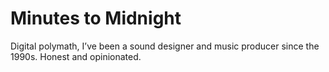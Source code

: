 # Minutes to Midnight

Digital polymath, I’ve been a sound designer and music producer since the 1990s. Honest and opinionated.
